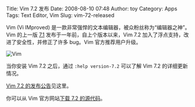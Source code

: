 Title: Vim 7.2 发布
Date: 2008-08-10 07:48
Author: toy
Category: Apps
Tags: Text Editor, Vim
Slug: vim-72-released

Vim (Vi IMproved)
是一款非常强悍的文本编辑器，被众粉丝称为“编辑器之神”。Vim 的上一版
[7.1](http://linuxtoy.org/archives/vim-71-released.html)
发布于一年前，自上个版本以来，Vim 7.2
加入了浮点支持，改进了安全性，并修正了许多 bug。Vim 官方推荐用户升级。

![Vim](http://i.linuxtoy.org/i/2007/05/vim.gif)

当你安装 Vim 7.2 之后，通过 `:help version-7.2` 可以了解 Vim 7.2
的详细更新情况。

[Vim 7.2
的发布公告](http://groups.google.com/group/vim_announce/browse_thread/thread/2c89671dd928812f)见这里。

你可以从 Vim 官方网站[下载 7.2
的源代码](http://www.vim.org/download.php)。
